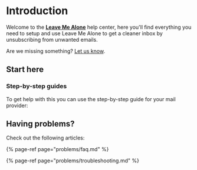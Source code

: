 # Introduction

Welcome to the [**Leave Me Alone**](https://leavemealone.app) help center, here you'll find everything you need to setup and use Leave Me Alone to get a cleaner inbox by unsubscribing from unwanted emails.

Are we missing something? [Let us know](https://leavemealone.app/feedback).

## Start here



### Step-by-step guides

To get help with this you can use the step-by-step guide for your mail provider:

## Having problems?

Check out the following articles:

{% page-ref page="problems/faq.md" %}

{% page-ref page="problems/troubleshooting.md" %}



